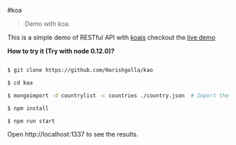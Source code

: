 #koa

> Demo with koa.

This is a simple demo of RESTful API with [koajs](http://koajs.com/) checkout the [live demo](http://lexicon-tactic.codio.io:1337/)


__How to try it (Try with node 0.12.0)?__

```sh

$ git clone https://github.com/Harishgolla/kao

$ cd koa

$ mongoimport -d countrylist -c countries ./country.json  # Import the DB, makes sure mongod is running.

$ npm install

$ npm run start

```

Open http://localhost:1337 to see the results.

